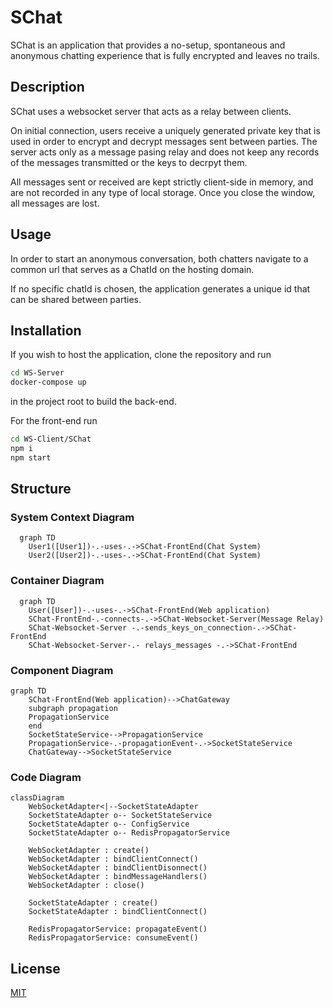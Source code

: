 # SChat
SChat is an application that provides a no-setup, spontaneous and anonymous chatting experience that is fully encrypted and leaves no trails.

## Description

SChat uses a websocket server that acts as a relay between clients. 

On initial connection, users receive a uniquely generated private key that is used in order to encrypt and decrypt messages sent between parties. The server acts only as a message pasing relay and does not keep any records of the messages transmitted or the keys to decrpyt them.

All messages sent or received are kept strictly client-side in memory, and are not recorded in any type of local storage. Once you close the window, all messages are lost.

## Usage

In order to start an anonymous conversation, both chatters navigate to a common url that serves as a ChatId on the hosting domain.

If no specific chatId is chosen, the application generates a unique id that can be shared between parties.

## Installation

If you wish to host the application, clone the repository and run 
```bash
cd WS-Server
docker-compose up
```
in the project root to build the back-end.

For the front-end run
```bash
cd WS-Client/SChat
npm i
npm start
```
## Structure

### System Context Diagram
```mermaid
  graph TD
    User1([User1])-.-uses-.->SChat-FrontEnd(Chat System)
    User2([User2])-.-uses-.->SChat-FrontEnd(Chat System)
```




### Container Diagram
```mermaid
  graph TD
    User([User])-.-uses-.->SChat-FrontEnd(Web application)
    SChat-FrontEnd-.-connects-.->SChat-Websocket-Server(Message Relay)
    SChat-Websocket-Server -.-sends_keys_on_connection-.->SChat-FrontEnd
    SChat-Websocket-Server-.- relays_messages -.->SChat-FrontEnd
```

### Component Diagram
```mermaid
graph TD
    SChat-FrontEnd(Web application)-->ChatGateway
    subgraph propagation
    PropagationService
    end
    SocketStateService-->PropagationService
    PropagationService-.-propagationEvent-.->SocketStateService
    ChatGateway-->SocketStateService
```

### Code Diagram
```mermaid
classDiagram
    WebSocketAdapter<|--SocketStateAdapter
    SocketStateAdapter o-- SocketStateService
    SocketStateAdapter o-- ConfigService
    SocketStateAdapter o-- RedisPropagatorService

    WebSocketAdapter : create()
    WebSocketAdapter : bindClientConnect()
    WebSocketAdapter : bindClientDisonnect()
    WebSocketAdapter : bindMessageHandlers()
    WebSocketAdapter : close()

    SocketStateAdapter : create()
    SocketStateAdapter : bindClientConnect()

    RedisPropagatorService: propagateEvent()
    RedisPropagatorService: consumeEvent()
```

## License
[MIT](https://choosealicense.com/licenses/mit/)